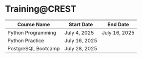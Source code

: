 # Training@CREST
| Course Name               | Start Date    | End Date      |
|---------------------------|---------------|---------------|
| Python Programming         | July 4, 2025  | July 16, 2025  |
| Python Practice         | July 16, 2025  ||
| PostgreSQL Bootcamp         | July 28, 2025  ||